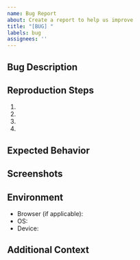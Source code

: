 ```yaml
---
name: Bug Report
about: Create a report to help us improve
title: "[BUG] "
labels: bug
assignees: ''
---
```


## Bug Description
<!-- A clear and concise description of what the bug is -->

## Reproduction Steps
<!-- Steps to reproduce the behavior -->
1. 
2. 
3. 
4. 

## Expected Behavior
<!-- A clear and concise description of what you expected to happen -->

## Screenshots
<!-- If applicable, add screenshots to help explain your problem -->

## Environment
- Browser (if applicable): 
- OS: 
- Device:

## Additional Context
<!-- Add any other context about the problem here --> 